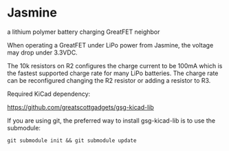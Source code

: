 # Jasmine
a lithium polymer battery charging GreatFET neighbor

When operating a GreatFET under LiPo power from Jasmine, the voltage may drop under 3.3VDC.

The 10k resistors on R2 configures the charge current to be 100mA which is the fastest supported charge rate for many LiPo batteries. The charge rate can be reconfigured changing the R2 resistor or adding a resistor to R3.

Required KiCad dependency:

https://github.com/greatscottgadgets/gsg-kicad-lib

If you are using git, the preferred way to install gsg-kicad-lib is to use the
submodule:

```
git submodule init && git submodule update
```
